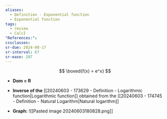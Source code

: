 ```yaml
---
aliases:
  - Definition - Exponential function
  - Exponential function
tags:
  - review
  - CalcI
"References:": 
cssclasses:
sr-due: 2024-08-17
sr-interval: 67
sr-ease: 287
---
```

$$
\boxed{f(x) = e^x}
$$

+ **Dom = R**
+ **Inverse of the** [[20240603 - 173629 - Definition - Logarithmic function|Logarithmic function]] obtained from the [[20240603 - 174745 - Definition - Natural Logarithm|Natural logarithm]]

+ **Graph:**
![[Pasted image 20240603180828.png]]
